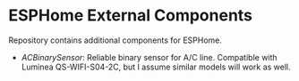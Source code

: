 # ESPHome External Components

Repository contains additional components for ESPHome.
- *ACBinarySensor*: Reliable binary sensor for A/C line. Compatible with Luminea QS-WIFI-S04-2C, but I assume similar models will work as well.  
